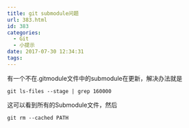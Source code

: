 ```yaml
---
title: git submodule问题
url: 383.html
id: 383
categories:
  - Git
  - 小提示
date: 2017-07-30 12:34:31
tags:
---
```


有一个不在.gitmodule文件中的submodule在更新，解决办法就是

    git ls-files --stage | grep 160000
    

这可以看到所有的Submodule文件，然后

    git rm --cached PATH